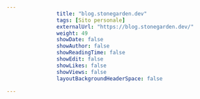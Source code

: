 ---
                title: "blog.stonegarden.dev"
                tags: [Sito personale]
                externalUrl: "https://blog.stonegarden.dev/"
                weight: 49
                showDate: false
                showAuthor: false
                showReadingTime: false
                showEdit: false
                showLikes: false
                showViews: false
                layoutBackgroundHeaderSpace: false
                ---

